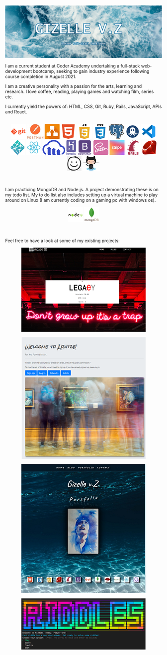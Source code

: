 ![Banner](docs/banner.png)

I am a current student at Coder Academy undertaking a full-stack web-development bootcamp, seeking to gain industry experience following course completion in August 2021.

I am a creative personality with a passion for the arts, learning and research. I love coffee, reading, playing games and watching film, series etc.

I currently yield the powers of: HTML, CSS, Git, Ruby, Rails, JavaScript, APIs and React. 
<br></br>
<p align="center">
    <img src="docs/git.png" alt="GIT">
    <img src="docs/postman.jpg" alt="POSTMAN">
    <img src="docs/draw_io.png" alt="DRAW_IO">
    <img src="docs/html.png" alt="HTML">
    <img src="docs/javascript.png" alt="JAVASCRIPT">
    <img src="docs/css.png" alt="CSS">
    <img src="docs/PostgreSQL_logo.png" alt="POSTGRESQL">
    <img src="docs/rapidapi.png" alt="RAPID API">
    <img src="docs/vs.png" alt="VS CODE">
    <img src="docs/netlify.png" alt="NETLIFY">
    <img src="docs/react.png" alt="REACT">
    <img src="docs/cloudinary.png" alt="CLOUDINARY">
    <img src="docs/heroku.png" alt="HEROKU">
    <img src="docs/bootstrap.png" alt="BOOTSTRAP">
    <img src="docs/sass.png" alt="SASS">
    <img src="docs/stripe.jpg" alt="STRIPE">
    <img src="docs/rails.png" alt="RAILS">
    <img src="docs/ruby.png" alt="RUBY">
    <img src="docs/balsamiq_wireframes.png" alt="BALSAMIQ_WIREFRAMES">
    <img src="docs/github.png" alt="GITHUB OCTOCAT">
</p>
<br></br>
I am practicing MongoDB and Node.js. A project demonstrating these is on my todo list. My to do list also includes setting up a virtual machine to play around on Linux (I am currently coding on a gaming pc with windows os). 
<p align="center">
   <img src="docs/node.png" alt="NODEJS">
   <img src="docs/mongodb.png" alt="MONGODB">
</p>
<br></br>
Feel free to have a look at some of my existing projects:  


<a href="https://github.com/Ellezique/Arcade-Secretary-as-deployed" width="100%" ><p align="center">![Arcade Secretary](docs/projects/arcadesecretary.PNG)</a></p>
<a href="https://github.com/Ellezique/Artize-/" width="100%"><p align="center">![Artize](docs/projects/artize.PNG)</a></p>
<a href="https://github.com/Ellezique/portfolio-website/" width="100%"><p align="center">![Portfolio](docs/projects/portfolio.PNG)</a></p>
<a href="https://github.com/Ellezique/ruby-riddles-game" width="100%"><p align="center">![Riddles](docs/projects/riddles.PNG)</a></p>

<!--
To display project linked images in a one row, two column format, generate a table at:
https://tableconvert.com/
-->
